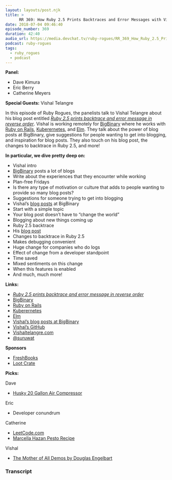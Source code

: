 ```yaml
---
layout: layouts/post.njk
title: >
      RR 369: How Ruby 2.5 Prints Backtraces and Error Messages with Vishal Telangre
date: 2018-07-04 09:46:40
episode_number: 369
duration: 42:40
audio_url: https://media.devchat.tv/ruby-rogues/RR_369_How_Ruby_2.5_Prints_Backtraces_and_Error_Messages_with_Vishal_Telangre.mp3
podcast: ruby-rogues
tags: 
  - ruby_rogues
  - podcast
---
```


 **Panel:**

- Dave Kimura
- Eric Berry
- Catherine Meyers

**Special Guests:** Vishal Telangre

In this episode of Ruby Rogues, the panelists talk to Vishal Telangre about his blog post entitled [_Ruby 2.5 prints backtrace and error message in reverse order_](https://blog.bigbinary.com/2018/03/07/ruby-2-5-prints-backstrace-and-error-message-in-reverse-order.html). Vishal is working remotely for [BigBinary](https://www.bigbinary.com/) where he works with [Ruby on Rails](https://rubyonrails.org/), [Kuberernetes](https://kubernetes.io/), and [Elm](http://elm-lang.org/). They talk about the power of blog posts at BigBinary, give suggestions for people wanting to get into blogging, and inspiration for blog posts. They also touch on his blog post, the changes to backtrace in Ruby 2.5, and more!

**In particular, we dive pretty deep on:**

- Vishal intro
- [BigBinary](https://www.bigbinary.com/) posts a lot of blogs
- Write about the experiences that they encounter while working
- Plan-free Fridays
- Is there any type of motivation or culture that adds to people wanting to provide so many blog posts?
- Suggestions for someone trying to get into blogging
- Vishal’s [blog posts](https://blog.bigbinary.com/authors/vishaltelangre/) at BigBinary
- Start with a simple topic
- Your blog post doesn’t have to “change the world”
- Blogging about new things coming up
- Ruby 2.5 backtrace
- His [blog post](https://blog.bigbinary.com/2018/03/07/ruby-2-5-prints-backstrace-and-error-message-in-reverse-order.html)
- Changes to backtrace in Ruby 2.5
- Makes debugging convenient
- Huge change for companies who do logs
- Effect of change from a developer standpoint
- Time saved
- Mixed sentiments on this change
- When this features is enabled 
- And much, much more!

**Links:**

- [_Ruby 2.5 prints backtrace and error message in reverse order_](https://blog.bigbinary.com/2018/03/07/ruby-2-5-prints-backstrace-and-error-message-in-reverse-order.html)
- [BigBinary](https://www.bigbinary.com/)
- [Ruby on Rails](https://rubyonrails.org/)
- [Kuberernetes](https://kubernetes.io/)
- [Elm](http://elm-lang.org/)
- [Vishal’s blog posts at BigBinary](https://blog.bigbinary.com/authors/vishaltelangre/)
- [Vishal’s GitHub](https://github.com/vishaltelangre)
- [Vishaltelangre.com](https://vishaltelangre.com/)
- [@suruwat](https://twitter.com/suruwat?lang=en)

**Sponsors**

- [FreshBooks](https://www.freshbooks.com/invoice?ref=11731&utm_source=pbm&utm_medium=affiliate-program&utm_influencer=419364&utm_campaign=podcast-influencers)
- [Loot Crate](https://www.lootcrate.com/)

**Picks:**

Dave

- [Husky 20 Gallon Air Compressor](https://www.homedepot.com/p/Husky-20-Gal-175-PSI-Portable-Electric-Air-Compressor-C201H/206189626)

Eric

- Developer conundrum

Catherine

- [LeetCode.com](https://leetcode.com/)
- [Marcella Hazan Pesto Recipe](https://www.thedailymeal.com/recipes/pesto-marcella-hazan-recipe)

Vishal

- [The Mother of All Demos by Douglas Engelbart](https://www.youtube.com/watch?v=yJDv-zdhzMY)


### Transcript


